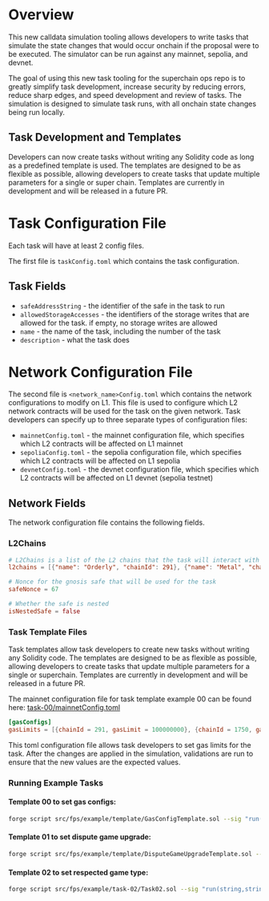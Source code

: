 # Overview

This new calldata simulation tooling allows developers to write tasks that simulate the state changes that would occur onchain if the proposal were to be executed. The simulator can be run against any mainnet, sepolia, and devnet.

The goal of using this new task tooling for the superchain ops repo is to greatly simplify task development, increase security by reducing errors, reduce sharp edges, and speed development and review of tasks. The simulation is designed to simulate task runs, with all onchain state changes being run locally.

## Task Development and Templates

Developers can now create tasks without writing any Solidity code as long as a predefined template is used. The templates are designed to be as flexible as possible, allowing developers to create tasks that update multiple parameters for a single or super chain. Templates are currently in development and will be released in a future PR.

# Task Configuration File

Each task will have at least 2 config files.

The first file is `taskConfig.toml` which contains the task configuration.

## Task Fields

- `safeAddressString` - the identifier of the safe in the task to run
- `allowedStorageAccesses` - the identifiers of the storage writes that are allowed for the task. if empty, no storage writes are allowed
- `name` - the name of the task, including the number of the task
- `description` - what the task does

# Network Configuration File

The second file is `<network_name>Config.toml` which contains the network configurations to modify on L1. This file is used to configure which L2 network contracts will be used for the task on the given network. Task developers can specify up to three separate types of configuration files:

- `mainnetConfig.toml` - the mainnet configuration file, which specifies which L2 contracts will be affected on L1 mainnet
- `sepoliaConfig.toml` - the sepolia configuration file, which specifies which L2 contracts will be affected on L1 sepolia
- `devnetConfig.toml` - the devnet configuration file, which specifies which L2 contracts will be affected on L1 devnet (sepolia testnet)

## Network Fields

The network configuration file contains the following fields.

### L2Chains

```toml
# L2Chains is a list of the L2 chains that the task will interact with
l2chains = [{"name": "Orderly", "chainId": 291}, {"name": "Metal", "chainId": 1750}, {"name": OP Mainnet", "chainId": 10}]

# Nonce for the gnosis safe that will be used for the task
safeNonce = 67

# Whether the safe is nested
isNestedSafe = false
```

### Task Template Files

Task templates allow task developers to create new tasks without writing any Solidity code. The templates are designed to be as flexible as possible, allowing developers to create tasks that update multiple parameters for a single or superchain. Templates are currently in development and will be released in a future PR.

The mainnet configuration file for task template example 00 can be found here: [task-00/mainnetConfig.toml](./example/task-00/mainnetConfig.toml)

```toml
[gasConfigs]
gasLimits = [{chainId = 291, gasLimit = 100000000}, {chainId = 1750, gasLimit = 100000000}]
```

This toml configuration file allows task developers to set gas limits for the task. After the changes are applied in the simulation, validations are run to ensure that the new values are the expected values.

### Running Example Tasks

#### Template 00 to set gas configs:

```bash
forge script src/fps/example/template/GasConfigTemplate.sol --sig "run(string,string)" src/fps/example/task-00/taskConfig.toml src/fps/example/task-00/mainnetConfig.toml --rpc-url mainnet -vvv
```

#### Template 01 to set dispute game upgrade:

```bash
forge script src/fps/example/template/DisputeGameUpgradeTemplate.sol --sig "run(string,string)" src/fps/example/task-01/taskConfig.toml src/fps/example/task-01/mainnetConfig.toml --rpc-url mainnet -vvv
```

#### Template 02 to set respected game type:

```bash
forge script src/fps/example/task-02/Task02.sol --sig "run(string,string)" src/fps/example/task-02/taskConfig.toml src/fps/example/task-02/mainnetConfig.toml --rpc-url mainnet -vvvvv
```
